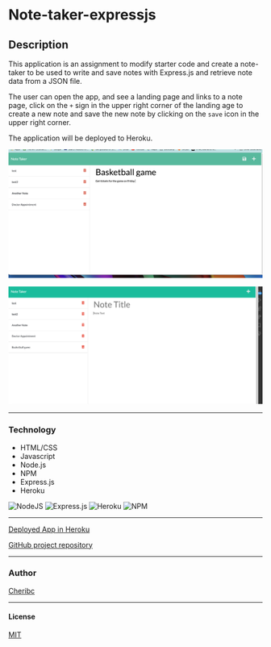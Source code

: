 # __Note-taker-expressjs__

## __Description__

This application is an assignment to modify starter code and create a note-taker to be used to write and save notes with Express.js and retrieve note data from a JSON file.

The user can open the app, and see a landing page and links to a note page, click on the `+` sign in the upper right corner of the landing age to create a new note and save the new note by clicking on the `save` icon in the upper right corner.

The application will be deployed to Heroku.


![Note-App-Screenshot 1](Images/note-screenshot1.png)

![Note-App-Screenshot 2](Images/note-screenshot2.png)


---
### __Technology__

- HTML/CSS
- Javascript
- Node.js
- NPM
- Express.js
- Heroku

 ![NodeJS](https://img.shields.io/badge/node.js-6DA55F?logo=node.js&logoColor=wheat) 
 ![Express.js](https://img.shields.io/badge/express.js-%23404d59.svg?logo=express&logoColor=%2361DAFB) 
![Heroku](https://img.shields.io/badge/heroku-%23430098.svg?logo=heroku&logoColor=wheat)
![NPM](https://img.shields.io/badge/NPM-%23000000.svg?logo=npm&logoColor=wheat)

---
[Deployed App in Heroku](https://expressjs-notes.herokuapp.com/)

[GitHub project repository](https://github.com/cheribc/Note-taker-expressjs)

---

### __Author__

[Cheribc](https://github.com/cheribc/Note-taker-expressjs)

---

#### __License__

[MIT](https://opensource.org/licenses/MIT)
